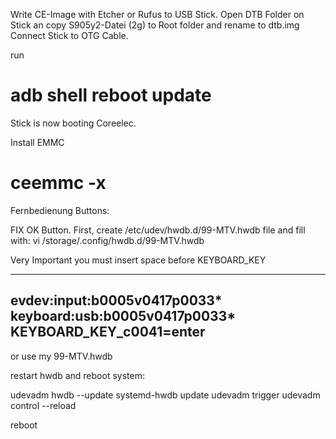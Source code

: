 Write CE-Image with Etcher or Rufus to USB Stick. 
Open DTB Folder on Stick an copy S905y2-Datei (2g) to Root folder and rename to dtb.img
Connect Stick to OTG Cable.

run

# adb shell reboot update

Stick is now booting Coreelec.

Install EMMC
# ceemmc -x



Fernbedienung Buttons:

FIX OK Button.
First, create /etc/udev/hwdb.d/99-MTV.hwdb file and fill with:
vi /storage/.config/hwdb.d/99-MTV.hwdb


Very Important you must insert space before KEYBOARD_KEY

-----------------------------------------------------------
evdev:input:b0005v0417p0033*
keyboard:usb:b0005v0417p0033*
 KEYBOARD_KEY_c0041=enter
-----------------------------------------------------------

or use my 99-MTV.hwdb


restart hwdb and reboot system:

udevadm hwdb --update
systemd-hwdb update
udevadm trigger
udevadm control --reload

reboot
